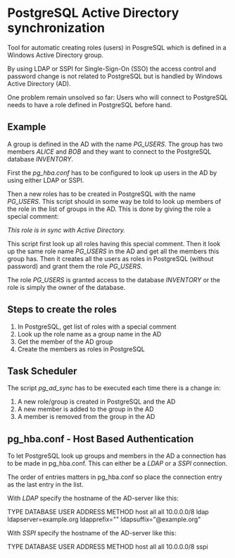 PostgreSQL Active Directory synchronization
===========================================

Tool for automatic creating roles (users) in PosgreSQL which is defined in a 
Windows Active Directory group.

By using LDAP or SSPI for Single-Sign-On (SSO) the access control and password
change is not related to PostgreSQL but is handled by Windows Active Directory (AD).

One problem remain unsolved so far: Users who will connect to PostgreSQL 
needs to have a role defined in PostgreSQL before hand.

Example
-------

A group is defined in the AD with the name *PG_USERS*.
The group has two members *ALICE* and *BOB* and
they want to connect to the PostgreSQL
database *INVENTORY*.

First the *pg_hba.conf* has to be configured to look up
users in the AD by using either LDAP or SSPI.

Then a new roles has to be created in PostgreSQL with
the name *PG_USERS*. This script should in some way be 
told to look up members of the role in the list of groups
in the AD. This is done by giving the role a special comment:

   *This role is in sync with Active Directory.*

This script first look up all roles having this special comment.
Then it look up the same role name *PG_USERS* in the AD
and get all the members this group has.
Then it creates all the users as roles in PostgreSQL
(without password) and grant them the role *PG_USERS*.

The role *PG_USERS* is granted access to the database *INVENTORY*
or the role is simply the owner of the database.

Steps to create the roles
-------------------------

1. In PostgreSQL, get list of roles with a special comment
2. Look up the role name as a group name in the AD
3. Get the member of the AD group
4. Create the members as roles in PostgreSQL

Task Scheduler
--------------

The script *pg_ad_sync* has to be executed each time there
is a change in:

1. A new role/group is created in PostgreSQL and the AD
2. A new member is added to the group in the AD
3. A member is removed from the group in the AD

pg\_hba.conf - Host Based Authentication
----------------------------------------

To let PostgreSQL look up groups and members in the AD a 
connection has to be made in pg\_hba.conf. This can either be
a *LDAP* or a *SSPI* connection.

The order of entries matters in pg\_hba.conf so place the connection
entry as the last entry in the list.

With *LDAP* specify the hostname of the AD-server like this:

   TYPE DATABASE USER ADDRESS    METHOD
   host all      all  10.0.0.0/8 ldap ldapserver=example.org ldapprefix="" ldapsuffix="@example.org"

With *SSPI* specify the hostname of the AD-server like this:

   TYPE DATABASE USER ADDRESS    METHOD
   host all      all  10.0.0.0/8 sspi
